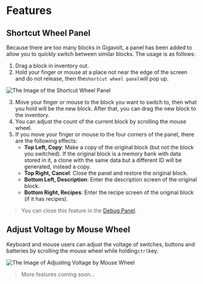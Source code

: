 # Features

## Shortcut Wheel Panel <Badge text="v2.0"/>

Because there are too many blocks in Gigavolt, a panel has been added to allow you to quickly switch between similar blocks. The usage is as follows:

1. Drag a block in inventory out.
2. Hold your finger or mouse at a place not near the edge of the screen and do not release, then the`shortcut wheel panel`will pop up.

<img src="/images/base/new/wheel_panel_en.webp" alt="The Image of the Shortcut Wheel Panel" class="center_image"/>

3. Move your finger or mouse to the block you want to switch to, then what you hold will be the new block. After that, you can drag the new block to the inventory.
4. You can adjust the count of the current block by scrolling the mouse wheel.
5. If you move your finger or mouse to the four corners of the panel, there are the following effects:
    * **Top Left, Copy**: Make a copy of the original block (but not the block you switched). If the original block is a memory bank with data stored in it, a clone with the same data but a different ID will be generated, instead a copy.
    * **Top Right, Cancel**: Close the panel and restore the original block.
    * **Bottom Left, Description**: Enter the description screen of the original block.
    * **Bottom Right, Recipes**: Enter the recipe screen of the original block (if it has recipes).

> You can close this feature in the [Debug Panel](debug).

## Adjust Voltage by Mouse Wheel <Badge text="v2.0"/>

Keyboard and mouse users can adjust the voltage of switches, buttons and batteries by scrolling the mouse wheel while holding`ctrl`key.

<img src="/images/base/new/wheel_adjust_voltage.webp" alt="The Image of Adjusting Voltage by Mouse Wheel" class="center_image"/>

> More features coming soon...